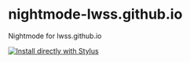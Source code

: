 # nightmode-lwss.github.io
Nightmode for lwss.github.io


[![Install directly with Stylus](https://img.shields.io/badge/Install%20directly%20with-Stylus-238b8b.svg)](https://raw.githubusercontent.com/koutsie/nightmode-lwss.github.io/master/lwss-nightmode.user.css)

